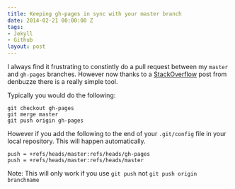 ```yaml
---
title: Keeping gh-pages in sync with your master branch
date: 2014-02-21 00:00:00 Z
tags:
- Jekyll
- Github
layout: post
---
```


I always find it frustrating to constintly do a pull request between my `master` and `gh-pages` branches. However now thanks to a [StackOverflow](http://stackoverflow.com/questions/5807459/github-mirroring-gh-pages-to-master#answer-7472481) post from denbuzze there is a really simple tool.

Typically you would do the following:

	git checkout gh-pages
	git merge master
	git push origin gh-pages

However if you add the following to the end of your `.git/config` file in your local repository. This will happen automatically.

	push = +refs/heads/master:refs/heads/gh-pages
	push = +refs/heads/master:refs/heads/master

Note: This will only work if you use `git push` not `git push origin branchname`